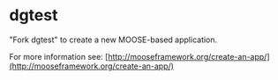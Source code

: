 dgtest
=====

"Fork dgtest" to create a new MOOSE-based application.

For more information see: [http://mooseframework.org/create-an-app/](http://mooseframework.org/create-an-app/)
